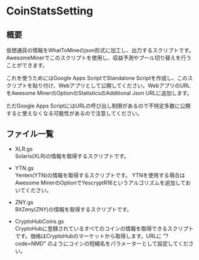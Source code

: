 # CoinStatsSetting

## 概要

仮想通貨の情報をWhatToMineのjson形式に加工し、出力するスクリプトです。
AwesomeMinerでこのスクリプトを使用し、収益予測やプール切り替えを行うことができます。

これを使うためにはGoogle Apps ScriptでStandalone Scriptを作成し、このスクリプトを貼り付け、Webアプリとして公開してください。WebアプリのURLをAwesome MinerのOptionのStatisticsのAdditional Json URLに追加します。

ただGoogle Apps ScriptにはURLの呼び出し制限があるので不特定多数に公開すると使えなくなる可能性があるので注意してください。

## ファイル一覧

* XLR.gs  
Solaris(XLR)の情報を取得するスクリプトです。

* YTN.gs  
Yenten(YTN)の情報を取得するスクリプトです。
YTNを使用する場合はAwesome MinerのOptionでYescryptR16というアルゴリズムを追加しておいてください。

* ZNY.gs  
BitZeny(ZNY)の情報を取得するスクリプトです。

* CryptoHubCoins.gs  
CryptoHubに登録されているすべてのコインの情報を取得できるスクリプトです。価格はCryptoHubのマーケットから取得します。URLに "?code=NMD" のようにコインの短縮名をパラメーターとして設定してください。

